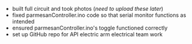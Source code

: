 - built full circuit and took photos (*need to upload these later*)
- fixed parmesanController.ino code so that serial monitor functions as intended
- ensured parmesanController.ino's toggle functioned correctly
- set up GitHub repo for API electric arm electrical team work
